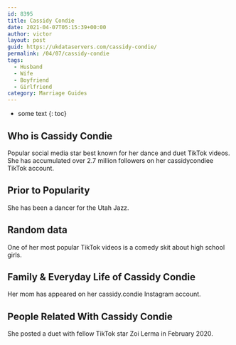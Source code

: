 ```yaml
---
id: 8395
title: Cassidy Condie
date: 2021-04-07T05:15:39+00:00
author: victor
layout: post
guid: https://ukdataservers.com/cassidy-condie/
permalink: /04/07/cassidy-condie
tags:
  - Husband
  - Wife
  - Boyfriend
  - Girlfriend
category: Marriage Guides
---
```


* some text
{: toc}


## Who is Cassidy Condie



Popular social media star best known for her dance and duet TikTok videos. She has accumulated over 2.7 million followers on her cassidycondiee TikTok account. 

                
                
                
## Prior to Popularity



She has been a dancer for the Utah Jazz. 

                
                
                
## Random data



One of her most popular TikTok videos is a comedy skit about high school girls. 

                
                
                
## Family & Everyday Life of Cassidy Condie



Her mom has appeared on her cassidy.condie Instagram account. 

                
                
                
## People Related With Cassidy Condie



She posted a duet with fellow TikTok star Zoi Lerma in February 2020. 

                
              
            
          
          
          